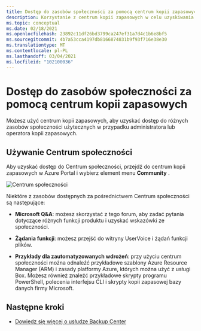 ```yaml
---
title: Dostęp do zasobów społeczności za pomocą centrum kopii zapasowych
description: Korzystanie z centrum kopii zapasowych w celu uzyskiwania dostępu do przykładowych szablonów, skryptów i żądań funkcji
ms.topic: conceptual
ms.date: 02/18/2021
ms.openlocfilehash: 23892c11df26bd3799ca247ef31a7d4c1b6e8bf5
ms.sourcegitcommit: 4b7a53cca4197db8166874831b9f93f716e38e30
ms.translationtype: MT
ms.contentlocale: pl-PL
ms.lasthandoff: 03/04/2021
ms.locfileid: "102100036"
---
```

# <a name="access-community-resources-using-backup-center"></a>Dostęp do zasobów społeczności za pomocą centrum kopii zapasowych

Możesz użyć centrum kopii zapasowych, aby uzyskać dostęp do różnych zasobów społeczności użytecznych w przypadku administratora lub operatora kopii zapasowych.

## <a name="using-community-hub"></a>Używanie Centrum społeczności

Aby uzyskać dostęp do Centrum społeczności, przejdź do centrum kopii zapasowych w Azure Portal i wybierz element menu **Community** .

![Centrum społeczności](./media/backup-center-community/backup-center-community-hub.png)

Niektóre z zasobów dostępnych za pośrednictwem Centrum społeczności są następujące:

- **Microsoft Q&A**: możesz skorzystać z tego forum, aby zadać pytania dotyczące różnych funkcji produktu i uzyskać wskazówki ze społeczności.

- **Żądania funkcji**: możesz przejść do witryny UserVoice i żądań funkcji plików.

- **Przykłady dla zautomatyzowanych wdrożeń**: przy użyciu centrum społeczności można odnaleźć przykładowe szablony Azure Resource Manager (ARM) i zasady platformy Azure, których można użyć z usługi Box. Możesz również znaleźć przykładowe skrypty programu PowerShell, polecenia interfejsu CLI i skrypty kopii zapasowej bazy danych firmy Microsoft.

## <a name="next-steps"></a>Następne kroki

- [Dowiedz się więcej o usłudze Backup Center](backup-center-overview.md)
